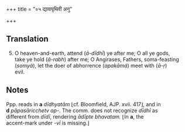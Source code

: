 +++
title = "०५ द्यावापृथिवी अनु"

+++
## Translation
5. O heaven-and-earth, attend (*ā-dīdhī*) ye after me; O all ye gods,  
take ye hold (*ā-rabh*) after me; O Angirases, Fathers, soma-feasting  
(*somyá*), let the doer of abhorrence (*apakāmá*) meet with (*ā-ṛ*)  
evil.

## Notes
Ppp. reads in **a** *dīdhyatām* ⌊cf. Bloomfield, AJP. xvii. 417⌋, and in  
**d** *pāpasāricchetv ap-*. The comm. does not recognize *dīdhī* as  
different from *dīdī*, rendering *ādīpte bhavatam.* ⌊In **a**, the  
accent-mark under *-vī* is missing.⌋
